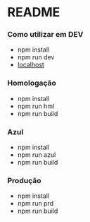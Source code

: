 # README #

### Como utilizar em DEV ###

* npm install
* npm run dev
* [localhost](http://localhost:8080)

### Homologação ###

* npm install
* npm run hml
* npm run build

### Azul ###

* npm install
* npm run azul
* npm run build

### Produção ###

* npm install
* npm run prd
* npm run build